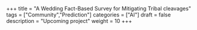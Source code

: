 +++
title = "A Wedding Fact-Based Survey for Mitigating Tribal cleavages"
tags = ["Community","Prediction"]
categories = ["AI"]
draft = false
description = "Upcoming project"
weight = 10
+++
